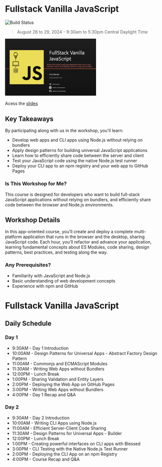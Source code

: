 # Fullstack Vanilla JavaScript

![Build Status](https://github.com/ErickWendel/fullstack-vanilla-js-frontendmasters/workflows/Run%20tests/badge.svg)


> August 28 to 29, 2024 - 9:30am to 5:30pm Central Daylight Time


<img src="./cover.jpeg" width=300 />

Acess the [slides](https://www.icloud.com/keynote/032Y1iBWTJMdLbFIw2A3F23VA#FullStack_Vanilla_JS_-_FEM_-_Erick_Wendel)
## Key Takeaways

By participating along with us in the workshop, you'll learn:

- Develop web apps and CLI apps using Node.js without relying on bundlers
- Apply design patterns for building universal JavaScript applications
- Learn how to efficiently share code between the server and client
- Test your JavaScript code using the native Node.js test runner
- Deploy your CLI app to an npm registry and your web app to GitHub Pages

### Is This Workshop for Me?

This course is designed for developers who want to build full-stack JavaScript applications without relying on bundlers, and efficiently share code between the browser and Node.js environments.

## Workshop Details

In this app-oriented course, you’ll create and deploy a complete multi-platform application that runs in the browser and the desktop, sharing JavaScript code. Each hour, you’ll refactor and advance your application, learning fundamental concepts about ES Modules, code sharing, design patterns, best practices, and testing along the way.

### Any Prerequisites?

- Familiarity with JavaScript and Node.js
- Basic understanding of web development concepts
- Experience with npm and GitHub

# Fullstack Vanilla JavaScript

## Daily Schedule

### Day 1

-   9:30AM - Day 1 Introduction
-   10:00AM - Design Patterns for Universal Apps - Abstract Factory Design Pattern
-   11:00AM - Commonjs and ECMAScript Modules
-   11:30AM - Writing Web Apps without Bundlers
-   12:00PM - Lunch Break
-   1:00PM - Sharing Validation and Entity Layers
-   2:00PM - Deploying the Web App on GitHub Pages
-   3:00PM - Writing Web Apps without Bundlers
-   4:00PM - Day 1 Recap and Q&A

### Day 2

-   9:30AM - Day 2 Introduction
-   10:00AM - Writing CLI Apps using Node.js
-   11:00AM - Efficient Server-Client Code Sharing
-   11:30AM - Design Patterns for Universal Apps - Builder
-   12:00PM - Lunch Break
-   1:00PM - Creating powerful interfaces on CLI apps with Blessed
-   3:00PM - CLI Testing with the Native Node.js Test Runner
-   2:00PM - Deploying the CLI App on an npm Registry
-   4:00PM - Course Recap and Q&A